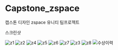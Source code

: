 # Capstone_zspace
캡스톤 디자인 zspace 유니티 팀프로젝트

스크린샷

![z1](https://user-images.githubusercontent.com/80108373/178410168-6235f210-9a2d-42ad-97fb-4491deb5ca42.jpg)
![z2](https://user-images.githubusercontent.com/80108373/178410170-c9bb3087-4b03-496d-9d70-4997fede99c9.jpg)
![z4](https://user-images.githubusercontent.com/80108373/178410173-5c80dad7-60d2-4ba6-8472-09500f385ab3.jpg)
![z5](https://user-images.githubusercontent.com/80108373/178410176-2a479119-fbc0-44d5-8a6f-b63f217dfabf.jpg)
![z6](https://user-images.githubusercontent.com/80108373/178410179-e27a2184-b004-4e0a-9ed2-6108d7889207.jpg)
![z7](https://user-images.githubusercontent.com/80108373/178410180-d4ae787a-26e6-4318-917a-9d8b7632d068.jpg)
![z3](https://user-images.githubusercontent.com/80108373/178410193-5697c963-5b32-4210-a01a-799178473169.jpg)
![z8](https://user-images.githubusercontent.com/80108373/178410186-7105e129-bb94-41b3-9ad3-2942c19e88b6.jpg)
![수상이력](https://user-images.githubusercontent.com/80108373/210193435-799445e2-3d33-460c-8ba2-6065c486570b.png)

